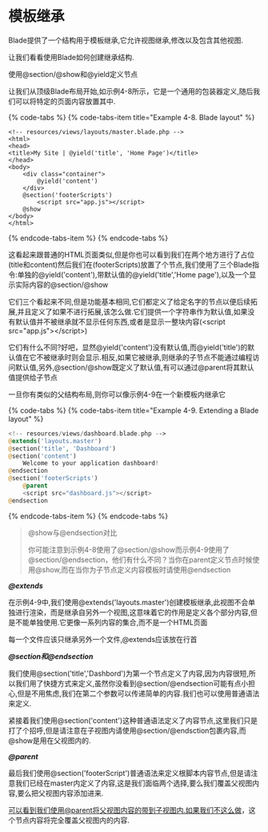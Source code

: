 # 模板继承

Blade提供了一个结构用于模板继承,它允许视图继承,修改以及包含其他视图.

让我们看看使用Blade如何创建继承结构.

使用@section/@show和@yield定义节点

让我们从顶级Blade布局开始,如示例4-8所示，它是一个通用的包装器定义,随后我们可以将特定的页面内容放置其中.

{% code-tabs %}
{% code-tabs-item title="Example 4-8. Blade layout" %}
```text
<!-- resources/views/layouts/master.blade.php -->
<html>
<head>
<title>My Site | @yield('title', 'Home Page')</title> 
</head>
<body>
    <div class="container">
        @yield('content')
    </div>
    @section('footerScripts')
        <script src="app.js"></script> 
    @show
</body>
</html>
```
{% endcode-tabs-item %}
{% endcode-tabs %}

这看起来跟普通的HTML页面类似,但是你也可以看到我们在两个地方进行了占位\(title和content\)然后我们在\(footerScripts\)放置了个节点,我们使用了三个Blade指令:单独的@yield\('content'\),带默认值的@yield\('title','Home page'\),以及一个显示实际内容的@section/@show

它们三个看起来不同,但是功能基本相同,它们都定义了给定名字的节点以便后续拓展,并且定义了如果不进行拓展,该怎么做.它们提供一个字符串作为默认值,如果没有默认值并不被继承就不显示任何东西,或者是显示一整块内容\(&lt;script src="app.js"&gt;&lt;/script&gt;\)

它们有什么不同?好吧，显然@yield\('content'\)没有默认值,而@yield\('title'\)的默认值在它不被继承时则会显示.相反,如果它被继承,则继承的子节点不能通过编程访问默认值,另外,@section/@show既定义了默认值,有可以通过@parent将其默认值提供给子节点

一旦你有类似的父结构布局,则你可以像示例4-9在一个新模板内继承它

{% code-tabs %}
{% code-tabs-item title="Example 4-9. Extending a Blade layout" %}
```php
<!-- resources/views/dashboard.blade.php -->
@extends('layouts.master')
@section('title', 'Dashboard')
@section('content')
    Welcome to your application dashboard!
@endsection
@section('footerScripts')
    @parent
    <script src="dashboard.js"></script> 
@endsection
```
{% endcode-tabs-item %}
{% endcode-tabs %}

> @show与@endsection对比
>
> 你可能注意到示例4-8使用了@section/@show而示例4-9使用了@section/@endsection，他们有什么不同？当你在parent定义节点时候使用@show,而在当你为子节点定义内容模板时请使用@endsection

_**@extends**_

在示例4-9中,我们使用@extends\('layouts.master'\)创建模板继承,此视图不会单独进行渲染，而是继承自另外一个视图,这意味着它的作用是定义各个部分内容,但是不能单独使用.它更像一系列内容的集合,而不是一个HTML页面

每一个文件应该只继承另外一个文件,@extends应该放在行首

_**@section和@endsection**_

我们使用@section\('title','Dashbord'\)为第一个节点定义了内容,因为内容很短,所以我们用了快捷方式来定义,虽然你没看到@section/@endsection可能有点小担心,但是不用焦虑,我们在第二个参数可以传递简单的内容.我们也可以使用普通语法来定义.

紧接着我们使用@section\('content'\)这种普通语法定义了内容节点,这里我们只是打了个招呼,但是请注意在子视图内请使用@section/@endsction包裹内容,而@show是用在父视图内的.

_**@parent**_

最后我们使用@section\('footerScript'\)普通语法来定义根脚本内容节点,但是请注意我们已经在master内定义了内容,这是我们面临两个选择,要么我们覆盖父视图内容,要么把父视图内容添加进来.

可以看到我们使用@parent将父视图内容的带到子视图内.如果我们不这么做，这个节点内容将完全覆盖父视图内的内容.





